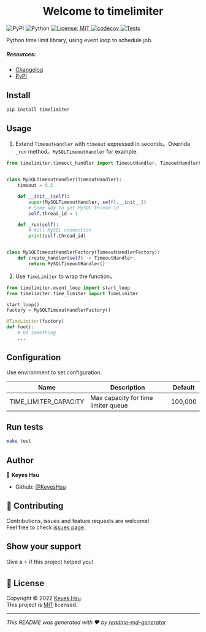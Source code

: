 <h1 align="center">Welcome to timelimiter </h1>
<p>
  <img alt="PyPI" src="https://img.shields.io/pypi/v/timelimiter">
  <img alt="Python" src="https://img.shields.io/badge/python-3.7%20%7C%203.8%20%7C%203.9%20%7C%203.10-blue"/>
  <a href="https://github.com/KeyesHsu/timelimiter/blob/main/LICENSE" target="_blank">
    <img alt="License: MIT" src="https://img.shields.io/badge/License-MIT-yellow.svg" />
  </a>
  <a href="https://codecov.io/gh/KeyesHsu/timelimiter" > 
    <img alt="codecov" src="https://codecov.io/gh/KeyesHsu/timelimiter/branch/main/graph/badge.svg?token=OV7YT73BHY"/> 
 </a>
  <a href="https://github.com/KeyesHsu/timelimiter/actions/workflows/test.yml">
    <img alt="Tests" src="https://github.com/KeyesHsu/timelimiter/actions/workflows/test.yml/badge.svg?branch=main">
  </a>
</p>


Python time limit library, using event loop to schedule job.


##### Resources:
* [Changelog](https://github.com/KeyesHsu/timelimiter/blob/main/CHANGELOG.md)
* [PyPI](https://pypi.org/project/timelimiter/)


## Install

```sh
pip install timelimiter
```


## Usage
1. Extend `TimeoutHandler` with `timeout` expressed in seconds。Override `_run` method。`MySQLTimeoutHandler` for example.

```python
from timelimiter.timeout_handler import TimeoutHandler, TimeoutHandlerFactory


class MySQLTimeoutHandler(TimeoutHandler):
    timeout = 0.5

    def __init__(self):
        super(MySQLTimeoutHandler, self).__init__()
        # Some way to get MySQL thread id
        self.thread_id = 1

    def _run(self):
        # Kill MySQL connection
        print(self.thread_id)


class MySQLTimeoutHandlerFactory(TimeoutHandlerFactory):
    def create_handler(self) -> TimeoutHandler:
        return MySQLTimeoutHandler()
```

2. Use `TimeLimiter` to wrap the function。

```python
from timelimiter.event_loop import start_loop
from timelimiter.time_limiter import TimeLimiter

start_loop()
factory = MySQLTimeoutHandlerFactory()

@TimeLimiter(factory)
def foo():
    # Do something
    ...
```

## Configuration
Use environment to set configuration.

| Name                  | Description                         | Default |
|-----------------------|-------------------------------------|---------|
| TIME_LIMITER_CAPACITY | Max capacity for time limiter queue | 100,000 |


## Run tests

```sh
make test
```


## Author

👤 **Keyes Hsu**

* Github: [@KeyesHsu](https://github.com/KeyesHsu)

## 🤝 Contributing

Contributions, issues and feature requests are welcome!<br />Feel free to check [issues page](https://github.com/KeyesHsu/timelimiter/issues).

## Show your support

Give a ⭐️ if this project helped you!

## 📝 License

Copyright © 2022 [Keyes Hsu](https://github.com/KeyesHsu).<br />
This project is [MIT](https://github.com/KeyesHsu/timelimiter/blob/main/LICENSE) licensed.

***
_This README was generated with ❤️ by [readme-md-generator](https://github.com/kefranabg/readme-md-generator)_
